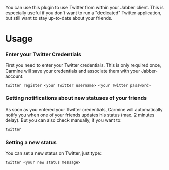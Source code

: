 You can use this plugin to use Twitter from within your Jabber client. This is especially useful if you don't want to run a "dedicated" Twitter application, but still want to stay up-to-date about your friends.


# Usage #
### Enter your Twitter Credentials ###
First you need to enter your Twitter credentials. This is only required once, Carmine will save your credentials and associate them with your Jabber-account:

`twitter register <your Twitter username> <your Twitter password>`

### Getting notifications about new statuses of your friends ###
As soon as you entered your Twitter credentials, Carmine will automatically notify you when one of your friends updates his status (max. 2 minutes delay). But you can also check manually, if you want to:

`twitter`

### Setting a new status ###
You can set a new status on Twitter, just type:

`twitter <your new status message>`